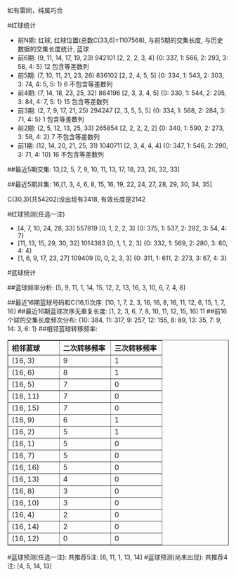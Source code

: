 <!-- 
.. title: 双色球2011133期(2011-11-13)数据分析报告
.. slug: slott-2011133-2011-11-13-report
.. date: 2011-11-14 08:00:00 UTC+08:00
.. tags: Lottery
.. link: 
.. description: 
.. type: text
-->

如有雷同，纯属巧合

<!-- TEASER_END-->

#红球统计

- 前N期: 红球, 红球位置(总数C(33,6)=1107568), 与前5期的交集长度, 与历史数据的交集长度统计, 蓝球
- 前6期: (9, 11, 14, 17, 19, 23) 942101 [2, 2, 2, 3, 4] {0: 337, 1: 566, 2: 293, 3: 58, 4: 5} 12 包含等差数列
- 前5期: (7, 10, 11, 21, 23, 26) 836102 [2, 2, 4, 5, 5] {0: 334, 1: 543, 2: 303, 3: 74, 4: 5, 5: 1} 6 不包含等差数列
- 前4期: (7, 14, 18, 23, 25, 32) 864196 [2, 3, 3, 4, 5] {0: 330, 1: 544, 2: 295, 3: 84, 4: 7, 5: 1} 15 包含等差数列
- 前3期: (2, 7, 9, 17, 21, 25) 294247 [2, 3, 5, 5, 5] {0: 334, 1: 568, 2: 284, 3: 71, 4: 5} 1 包含等差数列
- 前2期: (2, 5, 12, 13, 25, 33) 265854 [2, 2, 2, 2, 2] {0: 340, 1: 590, 2: 273, 3: 58, 4: 2} 7 不包含等差数列
- 前1期: (12, 14, 20, 21, 25, 31) 1040711 [2, 3, 4, 4, 4] {0: 347, 1: 546, 2: 290, 3: 71, 4: 10} 16 不包含等差数列

##最近5期交集:
13,[2, 5, 7, 9, 10, 11, 13, 17, 18, 23, 26, 32, 33]

##最近5期并集:
16,[1, 3, 4, 6, 8, 15, 16, 19, 22, 24, 27, 28, 29, 30, 34, 35]

C(30,3)(共54202)没出现有3418, 
有效长度是2142

#红球预测(任选一注)

- [4, 7, 10, 24, 28, 33] 557819 [0, 1, 2, 2, 3] {0: 375, 1: 537, 2: 292, 3: 54, 4: 7}
- [11, 13, 15, 29, 30, 32] 1014383 [0, 1, 1, 2, 3] {0: 332, 1: 569, 2: 280, 3: 80, 4: 4}
- [1, 6, 9, 17, 23, 27] 109409 [0, 0, 2, 3, 3] {0: 311, 1: 611, 2: 273, 3: 67, 4: 3}

#蓝球统计

##蓝球频率分析:
[5, 9, 11, 1, 14, 15, 12, 2, 13, 16, 3, 10, 6, 7, 4, 8]

##最近16期蓝球号码和C(16,1)次序:
[10, 1, 7, 2, 3, 16, 16, 8, 16, 11, 12, 6, 15, 1, 7, 16]
##最近16期蓝球次序无重复长度:
[1, 2, 3, 6, 7, 8, 10, 11, 12, 15, 16] 11
##前16个球的交集长度频次分布:
{10: 384, 11: 317, 9: 257, 12: 155, 8: 89, 13: 35, 7: 9, 14: 3, 6: 1}
##相邻蓝球转移频率:
<table border="1" class="table table-striped dataframe">
  <thead>
    <tr style="text-align: left;">
      <th style="min-width: 100px;">相邻蓝球</th>
      <th style="min-width: 100px;">二次转移频率</th>
      <th style="min-width: 100px;">三次转移频率</th>
    </tr>
  </thead>
  <tbody>
    <tr>
      <td>  (16, 3)</td>
      <td> 9</td>
      <td> 1</td>
    </tr>
    <tr>
      <td>  (16, 6)</td>
      <td> 8</td>
      <td> 1</td>
    </tr>
    <tr>
      <td>  (16, 5)</td>
      <td> 7</td>
      <td> 0</td>
    </tr>
    <tr>
      <td> (16, 11)</td>
      <td> 7</td>
      <td> 0</td>
    </tr>
    <tr>
      <td> (16, 15)</td>
      <td> 7</td>
      <td> 0</td>
    </tr>
    <tr>
      <td>  (16, 9)</td>
      <td> 6</td>
      <td> 1</td>
    </tr>
    <tr>
      <td>  (16, 2)</td>
      <td> 5</td>
      <td> 1</td>
    </tr>
    <tr>
      <td>  (16, 1)</td>
      <td> 5</td>
      <td> 0</td>
    </tr>
    <tr>
      <td>  (16, 7)</td>
      <td> 5</td>
      <td> 0</td>
    </tr>
    <tr>
      <td> (16, 16)</td>
      <td> 5</td>
      <td> 0</td>
    </tr>
    <tr>
      <td> (16, 13)</td>
      <td> 4</td>
      <td> 0</td>
    </tr>
    <tr>
      <td>  (16, 8)</td>
      <td> 3</td>
      <td> 0</td>
    </tr>
    <tr>
      <td> (16, 10)</td>
      <td> 3</td>
      <td> 0</td>
    </tr>
    <tr>
      <td>  (16, 4)</td>
      <td> 2</td>
      <td> 0</td>
    </tr>
    <tr>
      <td> (16, 14)</td>
      <td> 2</td>
      <td> 0</td>
    </tr>
    <tr>
      <td> (16, 12)</td>
      <td> 0</td>
      <td> 0</td>
    </tr>
  </tbody>
</table>
#蓝球预测(任选一注):
共推荐5注: [6, 11, 1, 13, 14]
#蓝球预测(尚未出现):
共推荐4注: [4, 5, 14, 13]

